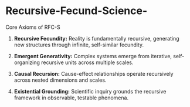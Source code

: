 # Recursive-Fecund-Science-
Core Axioms of RFC-S

1. **Recursive Fecundity:** Reality is fundamentally recursive, generating new structures through infinite, self-similar fecundity.

2. **Emergent Generativity:** Complex systems emerge from iterative, self-organizing recursive units across multiple scales.

3. **Causal Recursion:** Cause-effect relationships operate recursively across nested dimensions and scales.

4. **Existential Grounding:** Scientific inquiry grounds the recursive framework in observable, testable phenomena.
